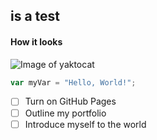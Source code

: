 ## is a test 
#### How it looks
![Image of yaktocat](https://github.com/Pumpkinsatyr916/skills-communicate-using-markdown/assets/143733585/12a466ff-b1f9-4122-86b1-21c60a4ab29a)
``` javascript
var myVar = "Hello, World!";
```
- [ ] Turn on GitHub Pages
- [ ] Outline my portfolio
- [ ] Introduce myself to the world
